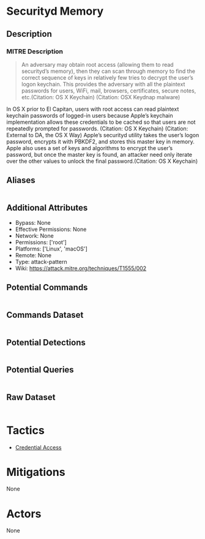 
# Securityd Memory

## Description

### MITRE Description

> An adversary may obtain root access (allowing them to read securityd’s memory), then they can scan through memory to find the correct sequence of keys in relatively few tries to decrypt the user’s logon keychain. This provides the adversary with all the plaintext passwords for users, WiFi, mail, browsers, certificates, secure notes, etc.(Citation: OS X Keychain) (Citation: OSX Keydnap malware)

In OS X prior to El Capitan, users with root access can read plaintext keychain passwords of logged-in users because Apple’s keychain implementation allows these credentials to be cached so that users are not repeatedly prompted for passwords. (Citation: OS X Keychain) (Citation: External to DA, the OS X Way) Apple’s securityd utility takes the user’s logon password, encrypts it with PBKDF2, and stores this master key in memory. Apple also uses a set of keys and algorithms to encrypt the user’s password, but once the master key is found, an attacker need only iterate over the other values to unlock the final password.(Citation: OS X Keychain)

## Aliases

```

```

## Additional Attributes

* Bypass: None
* Effective Permissions: None
* Network: None
* Permissions: ['root']
* Platforms: ['Linux', 'macOS']
* Remote: None
* Type: attack-pattern
* Wiki: https://attack.mitre.org/techniques/T1555/002

## Potential Commands

```

```

## Commands Dataset

```

```

## Potential Detections

```json

```

## Potential Queries

```json

```

## Raw Dataset

```json

```

# Tactics


* [Credential Access](../tactics/Credential-Access.md)


# Mitigations

None

# Actors

None
